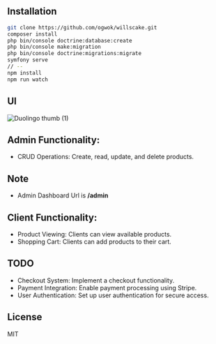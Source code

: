 
## Installation
```sh
git clone https://github.com/ogwok/willscake.git
composer install
php bin/console doctrine:database:create
php bin/console make:migration
php bin/console doctrine:migrations:migrate
symfony serve 
// --
npm install
npm run watch

```
## UI
![Duolingo thumb (1)](https://res.cloudinary.com/dwtu2bfi0/image/upload/v1711625410/q5uh4o8wydhodbybu88g.jpg)

## Admin Functionality:
- CRUD Operations: Create, read, update, and delete products.

## Note
- Admin Dashboard Url is **/admin**

## Client Functionality:
- Product Viewing: Clients can view available products.
- Shopping Cart: Clients can add products to their cart.


## TODO
- Checkout System: Implement a checkout functionality.
- Payment Integration: Enable payment processing using Stripe.
- User Authentication: Set up user authentication for secure access.

## License

MIT

